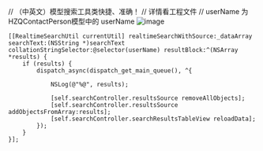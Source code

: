 // （中英文）模型搜索工具类快捷、准确！
// 详情看工程文件
    // userName 为 HZQContactPerson模型中的 userName
    ![image](https://github.com/huzhiqin/HZQSearchDisplayController/HZQSearchDisplayController/search.png)

    [[RealtimeSearchUtil currentUtil] realtimeSearchWithSource:_dataArray searchText:(NSString *)searchText collationStringSelector:@selector(userName) resultBlock:^(NSArray *results) {
        if (results) {
            dispatch_async(dispatch_get_main_queue(), ^{
                
                NSLog(@"%@", results);
                
                [self.searchController.resultsSource removeAllObjects];
                [self.searchController.resultsSource addObjectsFromArray:results];
                [self.searchController.searchResultsTableView reloadData];
            });
        }
    }];

